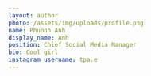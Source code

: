 ```yaml
---
layout: author
photo: /assets/img/uploads/profile.png
name: Phuonh Anh
display_name: Anh
position: Chief Social Media Manager
bio: Cool girl
instagram_username: tpa.e
---
```

